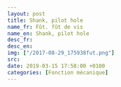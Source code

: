 ```yaml
---
layout: post
title: Shank, pilot hole
name_fr: Fût. fût de vis
name_en: Shank, pilot hole
desc_fr: 
desc_en: 
img: ["/2017-08-29_175938fut.png"]
src: 
date: 2019-03-15 17:58:00 +0100
categories: [Fonction mécanique]
---
```

